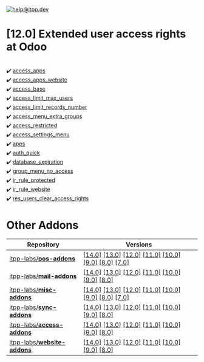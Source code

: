 [![help@itpp.dev](https://itpp.dev/images/infinity-readme.png)](mailto:help@itpp.dev)
# [12.0] Extended user access rights at Odoo

<br/>:heavy_check_mark: [access_apps](https://apps.odoo.com/apps/modules/12.0/access_apps/)
<br/>:heavy_check_mark: [access_apps_website](https://apps.odoo.com/apps/modules/12.0/access_apps_website/)
<br/>:heavy_check_mark: [access_base](https://apps.odoo.com/apps/modules/12.0/access_base/)
<br/>:heavy_check_mark: [access_limit_max_users](https://apps.odoo.com/apps/modules/12.0/access_limit_max_users/)
<br/>:heavy_check_mark: [access_limit_records_number](https://apps.odoo.com/apps/modules/12.0/access_limit_records_number/)
<br/>:heavy_check_mark: [access_menu_extra_groups](https://apps.odoo.com/apps/modules/12.0/access_menu_extra_groups/)
<br/>:heavy_check_mark: [access_restricted](https://apps.odoo.com/apps/modules/12.0/access_restricted/)
<br/>:heavy_check_mark: [access_settings_menu](https://apps.odoo.com/apps/modules/12.0/access_settings_menu/)
<br/>:heavy_check_mark: [apps](https://apps.odoo.com/apps/modules/12.0/apps/)
<br/>:heavy_check_mark: [auth_quick](https://apps.odoo.com/apps/modules/12.0/auth_quick/)
<br/>:heavy_check_mark: [database_expiration](https://apps.odoo.com/apps/modules/12.0/database_expiration/)
<br/>:heavy_check_mark: [group_menu_no_access](https://apps.odoo.com/apps/modules/12.0/group_menu_no_access/)
<br/>:heavy_check_mark: [ir_rule_protected](https://apps.odoo.com/apps/modules/12.0/ir_rule_protected/)
<br/>:heavy_check_mark: [ir_rule_website](https://apps.odoo.com/apps/modules/12.0/ir_rule_website/)
<br/>:heavy_check_mark: [res_users_clear_access_rights](https://apps.odoo.com/apps/modules/12.0/res_users_clear_access_rights/)

Other Addons
============

| Repository | Versions |
|------------|----------|
| [itpp-labs/**pos-addons**](https://github.com/itpp-labs/pos-addons) | [[14.0]](https://github.com/itpp-labs/pos-addons/tree/14.0#readme) [[13.0]](https://github.com/itpp-labs/pos-addons/tree/13.0#readme) [[12.0]](https://github.com/itpp-labs/pos-addons/tree/12.0#readme) [[11.0]](https://github.com/itpp-labs/pos-addons/tree/11.0#readme) [[10.0]](https://github.com/itpp-labs/pos-addons/tree/10.0#readme) [[9.0]](https://github.com/itpp-labs/pos-addons/tree/9.0#readme) [[8.0]](https://github.com/itpp-labs/pos-addons/tree/8.0#readme) [[7.0]](https://github.com/itpp-labs/pos-addons/tree/7.0#readme) |
| [itpp-labs/**mail-addons**](https://github.com/itpp-labs/mail-addons) | [[14.0]](https://github.com/itpp-labs/mail-addons/tree/14.0#readme) [[13.0]](https://github.com/itpp-labs/mail-addons/tree/13.0#readme) [[12.0]](https://github.com/itpp-labs/mail-addons/tree/12.0#readme) [[11.0]](https://github.com/itpp-labs/mail-addons/tree/11.0#readme) [[10.0]](https://github.com/itpp-labs/mail-addons/tree/10.0#readme) [[9.0]](https://github.com/itpp-labs/mail-addons/tree/9.0#readme) [[8.0]](https://github.com/itpp-labs/mail-addons/tree/8.0#readme) |
| [itpp-labs/**misc-addons**](https://github.com/itpp-labs/misc-addons) | [[14.0]](https://github.com/itpp-labs/misc-addons/tree/14.0#readme) [[13.0]](https://github.com/itpp-labs/misc-addons/tree/13.0#readme) [[12.0]](https://github.com/itpp-labs/misc-addons/tree/12.0#readme) [[11.0]](https://github.com/itpp-labs/misc-addons/tree/11.0#readme) [[10.0]](https://github.com/itpp-labs/misc-addons/tree/10.0#readme) [[9.0]](https://github.com/itpp-labs/misc-addons/tree/9.0#readme) [[8.0]](https://github.com/itpp-labs/misc-addons/tree/8.0#readme) [[7.0]](https://github.com/itpp-labs/misc-addons/tree/7.0#readme) |
| [itpp-labs/**sync-addons**](https://github.com/itpp-labs/sync-addons) | [[14.0]](https://github.com/itpp-labs/sync-addons/tree/14.0#readme) [[13.0]](https://github.com/itpp-labs/sync-addons/tree/13.0#readme) [[12.0]](https://github.com/itpp-labs/sync-addons/tree/12.0#readme) [[11.0]](https://github.com/itpp-labs/sync-addons/tree/11.0#readme) [[10.0]](https://github.com/itpp-labs/sync-addons/tree/10.0#readme) [[9.0]](https://github.com/itpp-labs/sync-addons/tree/9.0#readme) [[8.0]](https://github.com/itpp-labs/sync-addons/tree/8.0#readme) |
| [itpp-labs/**access-addons**](https://github.com/itpp-labs/access-addons) | [[14.0]](https://github.com/itpp-labs/access-addons/tree/14.0#readme) [[13.0]](https://github.com/itpp-labs/access-addons/tree/13.0#readme) [[12.0]](https://github.com/itpp-labs/access-addons/tree/12.0#readme) [[11.0]](https://github.com/itpp-labs/access-addons/tree/11.0#readme) [[10.0]](https://github.com/itpp-labs/access-addons/tree/10.0#readme) [[9.0]](https://github.com/itpp-labs/access-addons/tree/9.0#readme) [[8.0]](https://github.com/itpp-labs/access-addons/tree/8.0#readme) |
| [itpp-labs/**website-addons**](https://github.com/itpp-labs/website-addons) | [[14.0]](https://github.com/itpp-labs/website-addons/tree/14.0#readme) [[13.0]](https://github.com/itpp-labs/website-addons/tree/13.0#readme) [[12.0]](https://github.com/itpp-labs/website-addons/tree/12.0#readme) [[11.0]](https://github.com/itpp-labs/website-addons/tree/11.0#readme) [[10.0]](https://github.com/itpp-labs/website-addons/tree/10.0#readme) [[9.0]](https://github.com/itpp-labs/website-addons/tree/9.0#readme) [[8.0]](https://github.com/itpp-labs/website-addons/tree/8.0#readme) |
